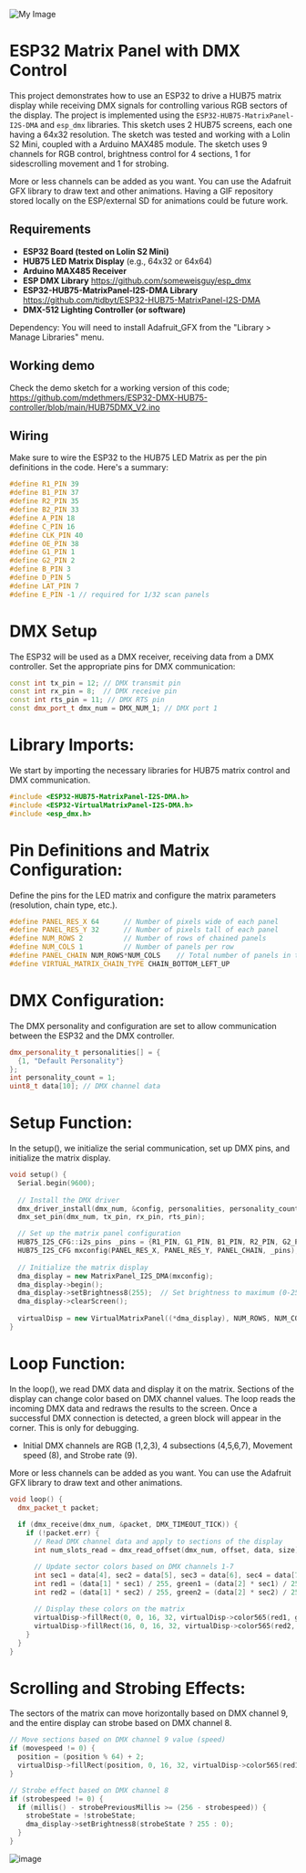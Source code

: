 ![My Image](https://github.com/mdethmers/ESP32-DMX-HUB75-controller/blob/main/Images/img1.jpg)

# ESP32 Matrix Panel with DMX Control

This project demonstrates how to use an ESP32 to drive a HUB75 matrix display while receiving DMX signals for controlling various RGB sectors of the display. The project is implemented using the `ESP32-HUB75-MatrixPanel-I2S-DMA` and `esp_dmx` libraries. This sketch uses 2 HUB75 screens, each one having a 64x32 resolution. The sketch was tested and working with a Lolin S2 Mini, coupled with a Arduino MAX485 module. The sketch uses 9 channels for RGB control, brightness control for 4 sections, 1 for sidescrolling movement and 1 for strobing. 

More or less channels can be added as you want. You can use the Adafruit GFX library to draw text and other animations. Having a GIF repository stored locally on the ESP/external SD for animations could be future work. 

## Requirements

- **ESP32 Board (tested on Lolin S2 Mini)**
- **HUB75 LED Matrix Display** (e.g., 64x32 or 64x64)
- **Arduino MAX485 Receiver**
- **ESP DMX Library** https://github.com/someweisguy/esp_dmx
- **ESP32-HUB75-MatrixPanel-I2S-DMA Library** https://github.com/tidbyt/ESP32-HUB75-MatrixPanel-I2S-DMA
- **DMX-512 Lighting Controller (or software)**



Dependency: You will need to install Adafruit_GFX from the "Library > Manage Libraries" menu.

## Working demo
Check the demo sketch for a working version of this code; https://github.com/mdethmers/ESP32-DMX-HUB75-controller/blob/main/HUB75DMX_V2.ino

## Wiring

Make sure to wire the ESP32 to the HUB75 LED Matrix as per the pin definitions in the code. Here's a summary:

```cpp
#define R1_PIN 39
#define B1_PIN 37
#define R2_PIN 35
#define B2_PIN 33
#define A_PIN 18
#define C_PIN 16
#define CLK_PIN 40
#define OE_PIN 38
#define G1_PIN 1
#define G2_PIN 2
#define B_PIN 3
#define D_PIN 5
#define LAT_PIN 7
#define E_PIN -1 // required for 1/32 scan panels
```

# DMX Setup
The ESP32 will be used as a DMX receiver, receiving data from a DMX controller. Set the appropriate pins for DMX communication:

```cpp
const int tx_pin = 12; // DMX transmit pin
const int rx_pin = 8;  // DMX receive pin
const int rts_pin = 11; // DMX RTS pin
const dmx_port_t dmx_num = DMX_NUM_1; // DMX port 1
```

# Library Imports:
We start by importing the necessary libraries for HUB75 matrix control and DMX communication.

```cpp
#include <ESP32-HUB75-MatrixPanel-I2S-DMA.h>
#include <ESP32-VirtualMatrixPanel-I2S-DMA.h>
#include <esp_dmx.h>
```

# Pin Definitions and Matrix Configuration:
Define the pins for the LED matrix and configure the matrix parameters (resolution, chain type, etc.).

```cpp
#define PANEL_RES_X 64      // Number of pixels wide of each panel
#define PANEL_RES_Y 32      // Number of pixels tall of each panel
#define NUM_ROWS 2          // Number of rows of chained panels
#define NUM_COLS 1          // Number of panels per row
#define PANEL_CHAIN NUM_ROWS*NUM_COLS    // Total number of panels in the chain
#define VIRTUAL_MATRIX_CHAIN_TYPE CHAIN_BOTTOM_LEFT_UP
```

# DMX Configuration:
The DMX personality and configuration are set to allow communication between the ESP32 and the DMX controller.

```cpp
dmx_personality_t personalities[] = {
  {1, "Default Personality"}
};
int personality_count = 1;
uint8_t data[10]; // DMX channel data
```

# Setup Function:
In the setup(), we initialize the serial communication, set up DMX pins, and initialize the matrix display.

```cpp
void setup() {
  Serial.begin(9600);
  
  // Install the DMX driver
  dmx_driver_install(dmx_num, &config, personalities, personality_count);
  dmx_set_pin(dmx_num, tx_pin, rx_pin, rts_pin);

  // Set up the matrix panel configuration
  HUB75_I2S_CFG::i2s_pins _pins = {R1_PIN, G1_PIN, B1_PIN, R2_PIN, G2_PIN, B2_PIN, A_PIN, B_PIN, C_PIN, D_PIN, E_PIN, LAT_PIN, OE_PIN, CLK_PIN};
  HUB75_I2S_CFG mxconfig(PANEL_RES_X, PANEL_RES_Y, PANEL_CHAIN, _pins);
  
  // Initialize the matrix display
  dma_display = new MatrixPanel_I2S_DMA(mxconfig);
  dma_display->begin();
  dma_display->setBrightness8(255);  // Set brightness to maximum (0-255)
  dma_display->clearScreen();
  
  virtualDisp = new VirtualMatrixPanel((*dma_display), NUM_ROWS, NUM_COLS, PANEL_RES_X, PANEL_RES_Y, VIRTUAL_MATRIX_CHAIN_TYPE);
}
```

# Loop Function:
In the loop(), we read DMX data and display it on the matrix. Sections of the display can change color based on DMX channel values.
The loop reads the incoming DMX data and redraws the results to the screen. Once a successful DMX connection is detected, a green block will appear in the corner. This is only for debugging. 
- Initial DMX channels are RGB (1,2,3), 4 subsections (4,5,6,7), Movement speed (8), and Strobe rate (9).

More or less channels can be added as you want. You can use the Adafruit GFX library to draw text and other animations. 
```cpp
void loop() {
  dmx_packet_t packet;
  
  if (dmx_receive(dmx_num, &packet, DMX_TIMEOUT_TICK)) {
    if (!packet.err) {
      // Read DMX channel data and apply to sections of the display
      int num_slots_read = dmx_read_offset(dmx_num, offset, data, size);

      // Update sector colors based on DMX channels 1-7
      int sec1 = data[4], sec2 = data[5], sec3 = data[6], sec4 = data[7];
      int red1 = (data[1] * sec1) / 255, green1 = (data[2] * sec1) / 255, blue1 = (data[3] * sec1) / 255;
      int red2 = (data[1] * sec2) / 255, green2 = (data[2] * sec2) / 255, blue2 = (data[3] * sec2) / 255;
      
      // Display these colors on the matrix
      virtualDisp->fillRect(0, 0, 16, 32, virtualDisp->color565(red1, green1, blue1));
      virtualDisp->fillRect(16, 0, 16, 32, virtualDisp->color565(red2, green2, blue2));
    }
  }
}
```

# Scrolling and Strobing Effects:
The sectors of the matrix can move horizontally based on DMX channel 9, and the entire display can strobe based on DMX channel 8.

```cpp
// Move sections based on DMX channel 9 value (speed)
if (movespeed != 0) {
  position = (position % 64) + 2;
  virtualDisp->fillRect(position, 0, 16, 32, virtualDisp->color565(red1, green1, blue1));
}

// Strobe effect based on DMX channel 8
if (strobespeed != 0) {
  if (millis() - strobePreviousMillis >= (256 - strobespeed)) {
    strobeState = !strobeState;
    dma_display->setBrightness8(strobeState ? 255 : 0);
  }
}
```

![image](https://github.com/user-attachments/assets/f2af549d-34bc-402d-9d68-84509e530b41)
